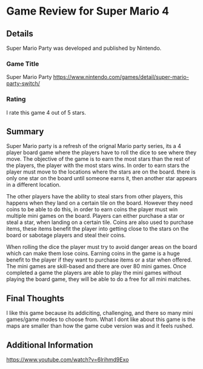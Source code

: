 # Game Review for Super Mario 4

## Details
Super Mario Party was developed and published by Nintendo.

### Game Title
Super Mario Party
https://www.nintendo.com/games/detail/super-mario-party-switch/

### Rating
I rate this game 4 out of 5 stars.

## Summary
Super Mario party is a refresh of the orignal Mario party series, its a 4 player board game where the players have to roll the dice
to see where they move. The objective of the game is to earn the most stars than the rest of the players, the player with the most 
stars wins. In order to earn stars the player must move to the locations where the stars are on the board. there is only one star 
on the board until someone earns it, then another star appears in a different location.

The other players have the ability to steal stars from other players, this happens when they land on a certain tile on the
board. However they need coins to be able to do this, in order to earn coins the player must win multiple mini games on the board. 
Players can either purchase a star or steal a star, when landing on a certain tile. Coins are also used to purchase items, these 
items benefit the player into getting close to the stars on the board or sabotage players and steal their coins.

When rolling the dice the player must try to avoid danger areas on the board which can make them lose coins. Earning coins in the game
is a huge benefit to the player if they want to purchase items or a star when offered. The mini games are skill-based and there are over
80 mini games. Once completed a game the players are able to play the mini games without playing the board game, they will be able to
do a free for all mini matches. 

## Final Thoughts
I like this game because its addiciting, challenging, and there so many mini games/game modes to choose from. What I dont like about this
game is the maps are smaller than how the game cube version was and it feels rushed.

## Additional Information
https://www.youtube.com/watch?v=6lrihmd9Exo
